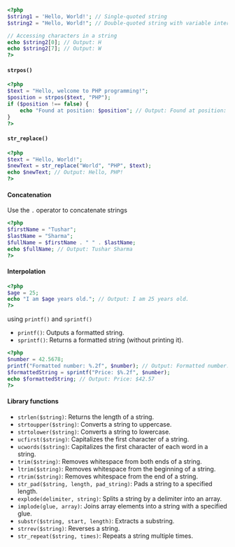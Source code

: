 ```php
<?php
$string1 = 'Hello, World!'; // Single-quoted string
$string2 = "Hello, World!"; // Double-quoted string with variable interpolation

// Accessing characters in a string
echo $string2[0]; // Output: H
echo $string2[7]; // Output: W
?>
```

#### `strpos()`
```php
<?php
$text = "Hello, welcome to PHP programming!";
$position = strpos($text, "PHP");
if ($position !== false) {
    echo "Found at position: $position"; // Output: Found at position: 18
}
?>
```

#### `str_replace()`
```php
<?php
$text = "Hello, World!";
$newText = str_replace("World", "PHP", $text);
echo $newText; // Output: Hello, PHP!
?>
```

#### Concatenation
Use the `.` operator to concatenate strings
```php
<?php
$firstName = "Tushar";
$lastName = "Sharma";
$fullName = $firstName . " " . $lastName;
echo $fullName; // Output: Tushar Sharma
?>
```

#### Interpolation
```php
<?php
$age = 25;
echo "I am $age years old."; // Output: I am 25 years old.
?>
```

using `printf()` and `sprintf()`
- `printf()`: Outputs a formatted string.
- `sprintf()`: Returns a formatted string (without printing it).
```php
<?php
$number = 42.5678;
printf("Formatted number: %.2f", $number); // Output: Formatted number: 42.57
$formattedString = sprintf("Price: $%.2f", $number);
echo $formattedString; // Output: Price: $42.57
?>
```

#### Library functions
- `strlen($string)`: Returns the length of a string.
- `strtoupper($string)`: Converts a string to uppercase.
- `strtolower($string)`: Converts a string to lowercase.
- `ucfirst($string)`: Capitalizes the first character of a string.
- `ucwords($string)`: Capitalizes the first character of each word in a string.
- `trim($string)`: Removes whitespace from both ends of a string.
- `ltrim($string)`: Removes whitespace from the beginning of a string.
- `rtrim($string)`: Removes whitespace from the end of a string.
- `str_pad($string, length, pad_string)`: Pads a string to a specified length.
- `explode(delimiter, string)`: Splits a string by a delimiter into an array.
- `implode(glue, array)`: Joins array elements into a string with a specified glue.
- `substr($string, start, length)`: Extracts a substring.
- `strrev($string)`: Reverses a string.
- `str_repeat($string, times)`: Repeats a string multiple times.